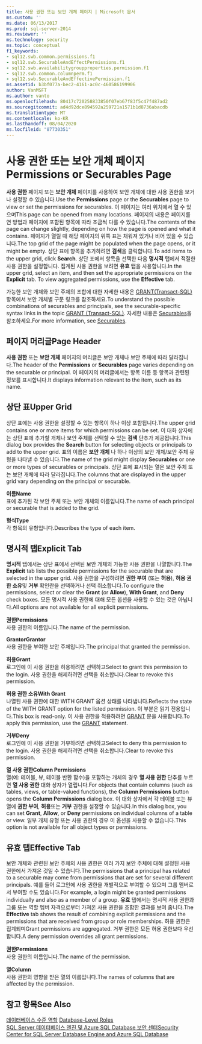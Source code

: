 ```yaml
---
title: 사용 권한 또는 보안 개체 페이지 | Microsoft 문서
ms.custom: ''
ms.date: 06/13/2017
ms.prod: sql-server-2014
ms.reviewer: ''
ms.technology: security
ms.topic: conceptual
f1_keywords:
- sql12.swb.common.permissions.f1
- sql12.swb.SecurableAndEffectPermissions.f1
- sql12.swb.availabilitygroupproperties.permission.f1
- sql12.swb.common.columnperm.f1
- sql12.swb.SecurableAndEffectivePermission.f1
ms.assetid: b3bf077a-bec2-4161-ac0c-460586199906
author: VanMSFT
ms.author: vanto
ms.openlocfilehash: 80417c720258833850f07eb67f83f5c47f487ad2
ms.sourcegitcommit: ad4d92dce894592a259721a1571b1d8736abacdb
ms.translationtype: MT
ms.contentlocale: ko-KR
ms.lasthandoff: 08/04/2020
ms.locfileid: "87730351"
---
```

# <a name="permissions-or-securables-page"></a><span data-ttu-id="cefad-102">사용 권한 또는 보안 개체 페이지</span><span class="sxs-lookup"><span data-stu-id="cefad-102">Permissions or Securables Page</span></span>
  <span data-ttu-id="cefad-103">**사용 권한** 페이지 또는 **보안 개체** 페이지를 사용하여 보안 개체에 대한 사용 권한을 보거나 설정할 수 있습니다.</span><span class="sxs-lookup"><span data-stu-id="cefad-103">Use the **Permissions** page or the **Securables** page to view or set the permissions for securables.</span></span> <span data-ttu-id="cefad-104">이 페이지는 여러 위치에서 열 수 있으며</span><span class="sxs-lookup"><span data-stu-id="cefad-104">This page can be opened from many locations.</span></span> <span data-ttu-id="cefad-105">페이지의 내용은 페이지를 연 방법과 페이지에 포함된 항목에 따라 조금씩 다를 수 있습니다.</span><span class="sxs-lookup"><span data-stu-id="cefad-105">The contents of the page can change slightly, depending on how the page is opened and what it contains.</span></span> <span data-ttu-id="cefad-106">페이지가 열릴 때 해당 페이지의 위쪽 표는 채워져 있거나 비어 있을 수 있습니다.</span><span class="sxs-lookup"><span data-stu-id="cefad-106">The top grid of the page might be populated when the page opens, or it might be empty.</span></span> <span data-ttu-id="cefad-107">상단 표에 항목을 추가하려면 **검색**을 클릭합니다.</span><span class="sxs-lookup"><span data-stu-id="cefad-107">To add items to the upper grid, click **Search**.</span></span> <span data-ttu-id="cefad-108">상단 표에서 항목을 선택한 다음 **명시적** 탭에서 적절한 사용 권한을 설정합니다. 집계된 사용 권한을 보려면 **유효** 탭을 사용합니다.</span><span class="sxs-lookup"><span data-stu-id="cefad-108">In the upper grid, select an item, and then set the appropriate permissions on the **Explicit** tab. To view aggregated permissions, use the **Effective** tab.</span></span>  
  
 <span data-ttu-id="cefad-109">가능한 보안 개체와 보안 주체의 조합에 대한 자세한 내용은 [GRANT&#40;Transact-SQL&#41;](/sql/t-sql/statements/grant-transact-sql) 항목에서 보안 개체별 구문 링크를 참조하세요.</span><span class="sxs-lookup"><span data-stu-id="cefad-109">To understand the possible combinations of securables and principals, see the securable-specific syntax links in the topic [GRANT &#40;Transact-SQL&#41;](/sql/t-sql/statements/grant-transact-sql).</span></span> <span data-ttu-id="cefad-110">자세한 내용은 [Securables](securables.md)을 참조하세요.</span><span class="sxs-lookup"><span data-stu-id="cefad-110">For more information, see [Securables](securables.md).</span></span>  
  
## <a name="page-header"></a><span data-ttu-id="cefad-111">페이지 머리글</span><span class="sxs-lookup"><span data-stu-id="cefad-111">Page Header</span></span>  
 <span data-ttu-id="cefad-112">**사용 권한** 또는 **보안 개체** 페이지의 머리글은 보안 개체나 보안 주체에 따라 달라집니다.</span><span class="sxs-lookup"><span data-stu-id="cefad-112">The header of the **Permissions** or **Securables** page varies depending on the securable or principal.</span></span> <span data-ttu-id="cefad-113">이 페이지의 머리글에서는 항목 이름 등 항목과 관련된 정보를 표시합니다.</span><span class="sxs-lookup"><span data-stu-id="cefad-113">It displays information relevant to the item, such as its name.</span></span>  
  
## <a name="upper-grid"></a><span data-ttu-id="cefad-114">상단 표</span><span class="sxs-lookup"><span data-stu-id="cefad-114">Upper Grid</span></span>  
 <span data-ttu-id="cefad-115">상단 표에는 사용 권한을 설정할 수 있는 항목이 하나 이상 포함됩니다.</span><span class="sxs-lookup"><span data-stu-id="cefad-115">The upper grid contains one or more items for which permissions can be set.</span></span> <span data-ttu-id="cefad-116">이 대화 상자에는 상단 표에 추가할 개체나 보안 주체를 선택할 수 있는 **검색** 단추가 제공됩니다.</span><span class="sxs-lookup"><span data-stu-id="cefad-116">This dialog box provides the **Search** button for selecting objects or principals to add to the upper grid.</span></span> <span data-ttu-id="cefad-117">표의 이름은 **보안 개체** 나 하나 이상의 보안 개체/보안 주체 유형을 나타낼 수 있습니다.</span><span class="sxs-lookup"><span data-stu-id="cefad-117">The name of the grid might display **Securables** or one or more types of securables or principals.</span></span> <span data-ttu-id="cefad-118">상단 표에 표시되는 열은 보안 주체 또는 보안 개체에 따라 달라집니다.</span><span class="sxs-lookup"><span data-stu-id="cefad-118">The columns that are displayed in the upper grid vary depending on the principal or securable.</span></span>  
  
 <span data-ttu-id="cefad-119">**이름**</span><span class="sxs-lookup"><span data-stu-id="cefad-119">**Name**</span></span>  
 <span data-ttu-id="cefad-120">표에 추가된 각 보안 주체 또는 보안 개체의 이름입니다.</span><span class="sxs-lookup"><span data-stu-id="cefad-120">The name of each principal or securable that is added to the grid.</span></span>  
  
 <span data-ttu-id="cefad-121">**형식**</span><span class="sxs-lookup"><span data-stu-id="cefad-121">**Type**</span></span>  
 <span data-ttu-id="cefad-122">각 항목의 유형입니다.</span><span class="sxs-lookup"><span data-stu-id="cefad-122">Describes the type of each item.</span></span>  
  
## <a name="explicit-tab"></a><span data-ttu-id="cefad-123">명시적 탭</span><span class="sxs-lookup"><span data-stu-id="cefad-123">Explicit Tab</span></span>  
 <span data-ttu-id="cefad-124">**명시적** 탭에서는 상단 표에서 선택된 보안 개체의 가능한 사용 권한을 나열합니다.</span><span class="sxs-lookup"><span data-stu-id="cefad-124">The **Explicit** tab lists the possible permissions for the securable that are selected in the upper grid.</span></span> <span data-ttu-id="cefad-125">사용 권한을 구성하려면 **권한 부여** (또는 **허용**), **허용 권한 소유**및 **거부** 확인란을 선택하거나 선택 취소합니다.</span><span class="sxs-lookup"><span data-stu-id="cefad-125">To configure the permissions, select or clear the **Grant** (or **Allow**), **With Grant**, and **Deny** check boxes.</span></span> <span data-ttu-id="cefad-126">모든 명시적 사용 권한에 대해 모든 옵션을 사용할 수 있는 것은 아닙니다.</span><span class="sxs-lookup"><span data-stu-id="cefad-126">All options are not available for all explicit permissions.</span></span>  
  
 <span data-ttu-id="cefad-127">**권한**</span><span class="sxs-lookup"><span data-stu-id="cefad-127">**Permissions**</span></span>  
 <span data-ttu-id="cefad-128">사용 권한의 이름입니다.</span><span class="sxs-lookup"><span data-stu-id="cefad-128">The name of the permission.</span></span>  
  
 <span data-ttu-id="cefad-129">**Grantor**</span><span class="sxs-lookup"><span data-stu-id="cefad-129">**Grantor**</span></span>  
 <span data-ttu-id="cefad-130">사용 권한을 부여한 보안 주체입니다.</span><span class="sxs-lookup"><span data-stu-id="cefad-130">The principal that granted the permission.</span></span>  
  
 <span data-ttu-id="cefad-131">**허용**</span><span class="sxs-lookup"><span data-stu-id="cefad-131">**Grant**</span></span>  
 <span data-ttu-id="cefad-132">로그인에 이 사용 권한을 허용하려면 선택하고</span><span class="sxs-lookup"><span data-stu-id="cefad-132">Select to grant this permission to the login.</span></span> <span data-ttu-id="cefad-133">사용 권한을 해제하려면 선택을 취소합니다.</span><span class="sxs-lookup"><span data-stu-id="cefad-133">Clear to revoke this permission.</span></span>  
  
 <span data-ttu-id="cefad-134">**허용 권한 소유**</span><span class="sxs-lookup"><span data-stu-id="cefad-134">**With Grant**</span></span>  
 <span data-ttu-id="cefad-135">나열된 사용 권한에 대한 WITH GRANT 옵션 상태를 나타냅니다.</span><span class="sxs-lookup"><span data-stu-id="cefad-135">Reflects the state of the WITH GRANT option for the listed permission.</span></span> <span data-ttu-id="cefad-136">이 부분은 읽기 전용입니다.</span><span class="sxs-lookup"><span data-stu-id="cefad-136">This box is read-only.</span></span> <span data-ttu-id="cefad-137">이 사용 권한을 적용하려면 [GRANT](/sql/t-sql/statements/grant-transact-sql) 문을 사용합니다.</span><span class="sxs-lookup"><span data-stu-id="cefad-137">To apply this permission, use the [GRANT](/sql/t-sql/statements/grant-transact-sql) statement.</span></span>  
  
 <span data-ttu-id="cefad-138">**거부**</span><span class="sxs-lookup"><span data-stu-id="cefad-138">**Deny**</span></span>  
 <span data-ttu-id="cefad-139">로그인에 이 사용 권한을 거부하려면 선택하고</span><span class="sxs-lookup"><span data-stu-id="cefad-139">Select to deny this permission to the login.</span></span> <span data-ttu-id="cefad-140">사용 권한을 해제하려면 선택을 취소합니다.</span><span class="sxs-lookup"><span data-stu-id="cefad-140">Clear to revoke this permission.</span></span>  
  
 <span data-ttu-id="cefad-141">**열 사용 권한**</span><span class="sxs-lookup"><span data-stu-id="cefad-141">**Column Permissions**</span></span>  
 <span data-ttu-id="cefad-142">열(예: 테이블, 뷰, 테이블 반환 함수)을 포함하는 개체의 경우 **열 사용 권한** 단추를 누르면 **열 사용 권한** 대화 상자가 열립니다.</span><span class="sxs-lookup"><span data-stu-id="cefad-142">For objects that contain columns (such as tables, views, or table-valued functions), the **Column Permissions** button opens the **Column Permissions** dialog box.</span></span> <span data-ttu-id="cefad-143">이 대화 상자에서 각 테이블 또는 뷰 열에 **권한 부여**, **허용**또는 **거부** 권한을 설정할 수 있습니다.</span><span class="sxs-lookup"><span data-stu-id="cefad-143">In this dialog box, you can set **Grant**, **Allow**, or **Deny** permissions on individual columns of a table or view.</span></span> <span data-ttu-id="cefad-144">일부 개체 유형 또는 사용 권한의 경우 이 옵션을 사용할 수 없습니다.</span><span class="sxs-lookup"><span data-stu-id="cefad-144">This option is not available for all object types or permissions.</span></span>  
  
## <a name="effective-tab"></a><span data-ttu-id="cefad-145">유효 탭</span><span class="sxs-lookup"><span data-stu-id="cefad-145">Effective Tab</span></span>  
 <span data-ttu-id="cefad-146">보안 개체와 관련된 보안 주체의 사용 권한은 여러 가지 보안 주체에 대해 설정된 사용 권한에서 가져온 것일 수 있습니다.</span><span class="sxs-lookup"><span data-stu-id="cefad-146">The permissions that a principal has related to a securable may come from permissions that are set for several different principals.</span></span> <span data-ttu-id="cefad-147">예를 들어 로그인에 사용 권한을 개별적으로 부여할 수 있으며 그룹 멤버로서 부여할 수도 있습니다.</span><span class="sxs-lookup"><span data-stu-id="cefad-147">For example, a login might be granted permissions individually and also as a member of a group.</span></span> <span data-ttu-id="cefad-148">**유효** 탭에서는 명시적 사용 권한과 그룹 또는 역할 멤버 자격으로부터 가져온 사용 권한을 조합한 결과를 보여 줍니다.</span><span class="sxs-lookup"><span data-stu-id="cefad-148">The **Effective** tab shows the result of combining explicit permissions and the permissions that are received from group or role memberships.</span></span> <span data-ttu-id="cefad-149">허용 권한은 집계되며</span><span class="sxs-lookup"><span data-stu-id="cefad-149">Grant permissions are aggregated.</span></span> <span data-ttu-id="cefad-150">거부 권한은 모든 허용 권한보다 우선합니다.</span><span class="sxs-lookup"><span data-stu-id="cefad-150">A deny permission overrides all grant permissions.</span></span>  
  
 <span data-ttu-id="cefad-151">**권한**</span><span class="sxs-lookup"><span data-stu-id="cefad-151">**Permissions**</span></span>  
 <span data-ttu-id="cefad-152">사용 권한의 이름입니다.</span><span class="sxs-lookup"><span data-stu-id="cefad-152">The name of the permission.</span></span>  
  
 <span data-ttu-id="cefad-153">**열**</span><span class="sxs-lookup"><span data-stu-id="cefad-153">**Column**</span></span>  
 <span data-ttu-id="cefad-154">사용 권한의 영향을 받은 열의 이름입니다.</span><span class="sxs-lookup"><span data-stu-id="cefad-154">The names of columns that are affected by the permission.</span></span>  
  
## <a name="see-also"></a><span data-ttu-id="cefad-155">참고 항목</span><span class="sxs-lookup"><span data-stu-id="cefad-155">See Also</span></span>  
 <span data-ttu-id="cefad-156">[데이터베이스 수준 역할](authentication-access/database-level-roles.md) </span><span class="sxs-lookup"><span data-stu-id="cefad-156">[Database-Level Roles](authentication-access/database-level-roles.md) </span></span>  
 [<span data-ttu-id="cefad-157">SQL Server 데이터베이스 엔진 및 Azure SQL Database 보안 센터</span><span class="sxs-lookup"><span data-stu-id="cefad-157">Security Center for SQL Server Database Engine and Azure SQL Database</span></span>](security-center-for-sql-server-database-engine-and-azure-sql-database.md)  
  
  
